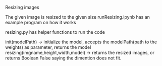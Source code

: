 Resizing images

The given image is resized to the given size
runResizing.ipynb has an example program on how it works

resizing.py has helper functions to run the code

init(modelPath) -> initialize the model, accepts the modelPath(path to the weights) as parameter, returns the model
resizing(imgname,height,width,model) -> returns the resized images, or returns Boolean False saying the dimention does not fit.
